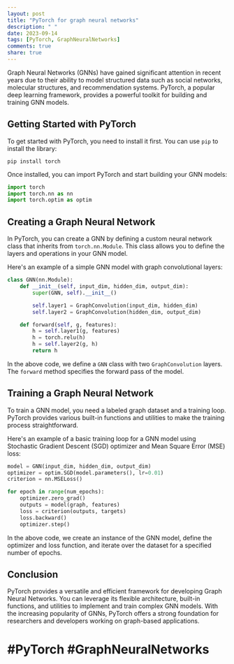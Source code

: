 ```yaml
---
layout: post
title: "PyTorch for graph neural networks"
description: " "
date: 2023-09-14
tags: [PyTorch, GraphNeuralNetworks]
comments: true
share: true
---
```


Graph Neural Networks (GNNs) have gained significant attention in recent years due to their ability to model structured data such as social networks, molecular structures, and recommendation systems. PyTorch, a popular deep learning framework, provides a powerful toolkit for building and training GNN models.

## Getting Started with PyTorch

To get started with PyTorch, you need to install it first. You can use `pip` to install the library:

```
pip install torch
```

Once installed, you can import PyTorch and start building your GNN models:

```python
import torch
import torch.nn as nn
import torch.optim as optim
```

## Creating a Graph Neural Network

In PyTorch, you can create a GNN by defining a custom neural network class that inherits from `torch.nn.Module`. This class allows you to define the layers and operations in your GNN model.

Here's an example of a simple GNN model with graph convolutional layers:

```python
class GNN(nn.Module):
    def __init__(self, input_dim, hidden_dim, output_dim):
        super(GNN, self).__init__()

        self.layer1 = GraphConvolution(input_dim, hidden_dim)
        self.layer2 = GraphConvolution(hidden_dim, output_dim)

    def forward(self, g, features):
        h = self.layer1(g, features)
        h = torch.relu(h)
        h = self.layer2(g, h)
        return h
```

In the above code, we define a `GNN` class with two `GraphConvolution` layers. The `forward` method specifies the forward pass of the model.

## Training a Graph Neural Network

To train a GNN model, you need a labeled graph dataset and a training loop. PyTorch provides various built-in functions and utilities to make the training process straightforward.

Here's an example of a basic training loop for a GNN model using Stochastic Gradient Descent (SGD) optimizer and Mean Square Error (MSE) loss:

```python
model = GNN(input_dim, hidden_dim, output_dim)
optimizer = optim.SGD(model.parameters(), lr=0.01)
criterion = nn.MSELoss()

for epoch in range(num_epochs):
    optimizer.zero_grad()
    outputs = model(graph, features)
    loss = criterion(outputs, targets)
    loss.backward()
    optimizer.step()
```

In the above code, we create an instance of the GNN model, define the optimizer and loss function, and iterate over the dataset for a specified number of epochs.

## Conclusion

PyTorch provides a versatile and efficient framework for developing Graph Neural Networks. You can leverage its flexible architecture, built-in functions, and utilities to implement and train complex GNN models. With the increasing popularity of GNNs, PyTorch offers a strong foundation for researchers and developers working on graph-based applications.

# #PyTorch #GraphNeuralNetworks
